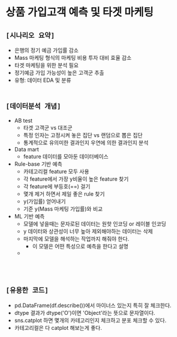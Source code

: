 # 상품 가입고객 예측 및 타겟 마케팅

## `[시나리오 요약]`
* 은행의 정기 예금 가입률 감소
* Mass 마케팅 형식의 마케팅 비용 투자 대비 효율 감소
* 타겟 마케팅을 위한 분석 필요
* 정기예금 가입 가능성이 높은 고객군 추출
* 유형: 데이터 EDA 및 분류
<br><br>

## `[데이터분석 개념]`
* AB test
    * 타겟 고객군 vs 대조군
    * 특정 인자는 고정시켜 놓은 집단 vs 랜덤으로 뽑은 집단
    * 통계적으로 유의미한 결과인지 우연에 의한 결과인지 분석
* Data mart
    * feature 데이터를 모아둔 데이터베이스
* Rule-base 기반 예측
    * 카테고리컬 feature 모두 사용
    * 각 feature에서 가장 y비율이 높은 feature 찾기
    * 각 feature에 부등호(==) 걸기
    * 몇개 제거 하면서 제일 좋은 rule 찾기
    * y(가입률) 얻어내기
    * 기준 y(Mass 마케팅 가입률)와 비교
* ML 기반 예측
    * 모델에 넣을때는 문자로된 데이터는 원핫 인코딩 or 레이블 인코딩
    * y 데이터와 상관성이 너무 높아 제외해야하는 데이터는 삭제
    * 마지막에 모델을 해석하는 작업까지 해줘야 한다.
        * 이 모델은 어떤 특성으로 예측을 한다고 설명
    * 
<br><br>

## `[유용한 코드]`
* pd.DataFrame(df.describe())에서 마이너스 있는지 특히 잘 체크한다.
* dtype 결과가 dtype('O')이면 'Object'라는 뜻으로 문자열이다.
* sns.catplot 하면 몇개의 카테고리인지 체크하고 분포 체크할 수 있다.
* 카테고리컬은 다 catplot 해보는게 좋다.
<br><br>






